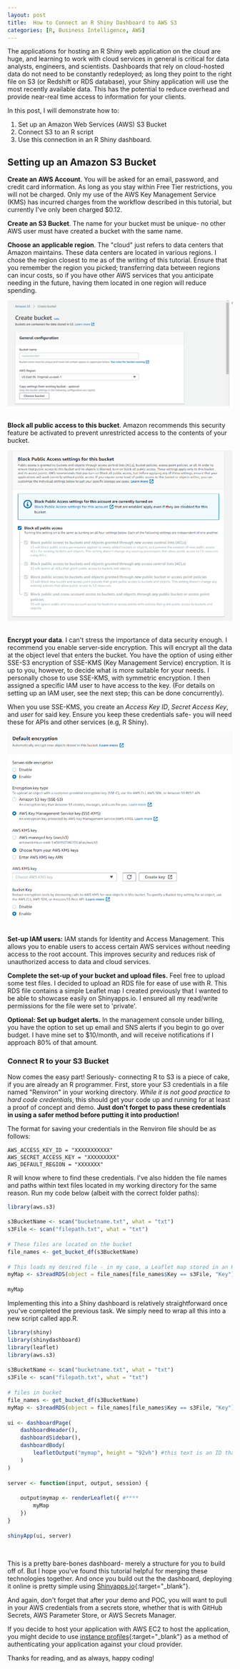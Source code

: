 ```yaml
---
layout: post
title:  How to Connect an R Shiny Dashboard to AWS S3
categories: [R, Business Intelligence, AWS]
---
```


The applications for hosting an R Shiny web application on the cloud are huge, and learning to work with cloud services in general is critical for data analysts, engineers, and scientists. Dashboards that rely on cloud-hosted data do not need to be constantly redeployed; as long they point to the right file on S3 (or Redshift or RDS database), your Shiny application will use the most recently available data. This has the potential to reduce overhead and provide near-real time access to information for your clients.

In this post, I will demonstrate how to:
1) Set up an Amazon Web Services (AWS) S3 Bucket
3) Connect S3 to an R script
4) Use this connection in an R Shiny dashboard.

## Setting up an Amazon S3 Bucket

**Create an AWS Account**. You will be asked for an email, password, and credit card information. As long as you stay within Free Tier restrictions, you will not be charged. Only my use of the AWS Key Management Service (KMS) has incurred charges from the workflow described in this tutorial, but currently I've only been charged $0.12.

**Create an S3 Bucket**. The name for your bucket must be unique- no other AWS user must have created a bucket with the same name.

**Choose an applicable region**. The "cloud" just refers to data centers that Amazon maintains.  These data centers are located in various regions. I chose the region closest to me as of the writing of this tutorial. Ensure that you remember the region you picked; transferring data between regions can incur costs, so if you have other AWS services that you anticipate needing in the future, having them located in one region will reduce spending.

<div style="display: flex;">
    <div style="flex: 80%; text-align: center;">
        <img src="/images/r-shiny-aws/createbucket_orig.png" alt="create s3 bucket">
    </div>
</div>

<br>

**Block all public access to this bucket**. Amazon recommends this security feature be activated to prevent unrestricted access to the contents of your bucket.

<div style="display: flex;">
    <div style="flex: 80%; text-align: center;">
        <img src="/images/r-shiny-aws/blockaccess_orig.png" alt="create keys">
    </div>
</div>

<br>

**Encrypt your data**. I can't stress the importance of data security enough. I recommend you enable server-side encryption. This will encrypt all the data at the object level that enters the bucket. You have the option of using either SSE-S3 encryption of SSE-KMS (Key Management Service) encryption. It is up to you, however, to decide what is more suitable for your needs. I personally chose to use SSE-KMS, with symmetric encryption. I then assigned a specific IAM user to have access to the key. (For details on setting up an IAM user, see the next step; this can be done concurrently).

When you use SSE-KMS, you create an *Access Key ID*, *Secret Access Key*, and *user* for said key. Ensure you keep these credentials safe- you will need these for APIs and other services (e.g, R Shiny).

<div style="display: flex;">
    <div style="flex: 80%; text-align: center;">
        <img src="/images/r-shiny-aws/kms_orig.png" alt="create keys">
    </div>
</div>

<br>

<b>Set-up IAM users:</b> IAM stands for Identity and Access Management. This allows you to enable users to access certain AWS services without needing access to the root account. This improves security and reduces risk of unauthorized access to data and cloud services.

​<b>Complete the set-up of your bucket and upload files.</b> Feel free to upload some test files. I decided to upload an RDS file for ease of use with R. This RDS file contains a simple Leaflet map I created previously that I wanted to be able to showcase easily on Shinyapps.io. I ensured all my read/write permissions for the file were set to 'private'.

<b>​Optional: Set up budget alerts.</b> In the management console under billing, you have the option to set up email and SNS alerts if you begin to go over budget. I have mine set to $10/month, and will receive notifications if I approach 80% of that amount.


### Connect R to your S3 Bucket

Now comes the easy part! Seriously- connecting R to S3 is a piece of cake, if you are already an R programmer. First, store your S3 credentials in a file named "Renviron" in your working directory. *While it is not good practice to hard code credentials*, this should get your code up and running for at least a proof of concept and demo. <b>Just don't forget to pass these credentials in using a safer method before putting it into production!</b> 

The format for saving your credentials in the Renviron file should be as follows:

```
AWS_ACCESS_KEY_ID = "XXXXXXXXXXX"
AWS_SECRET_ACCESS_KEY = "XXXXXXXXX"
AWS_DEFAULT_REGION = "XXXXXXX"
```

R will know where to find these credentials. I've also hidden the file names and paths within text files located in my working directory for the same reason. Run my code below (albeit with the correct folder paths):

```R
library(aws.s3)

s3BucketName <- scan("bucketname.txt", what = "txt")
s3File <- scan("filepath.txt", what = "txt")

# These files are located on the bucket
file_names <- get_bucket_df(s3BucketName)

# This loads my desired file - in my case, a Leaflet map stored in an RDS file.
myMap <- s3readRDS(object = file_names[file_names$Key == s3File, "Key"], bucket = s3BucketName)

myMap
```

Implementing this into a ​Shiny dashboard is relatively straightforward once you've completed the previous task. We simply need to wrap all this into a new script called app.R.


```R
library(shiny)
library(shinydashboard)
library(leaflet)
library(aws.s3)

s3BucketName <- scan("bucketname.txt", what = "txt")
s3File <- scan("filepath.txt", what = "txt")

# files in bucket
file_names <- get_bucket_df(s3BucketName)
myMap <- s3readRDS(object = file_names[file_names$Key == s3File, "Key"], bucket = s3BucketName)

ui <- dashboardPage(
    dashboardHeader(),
    dashboardSidebar(),
    dashboardBody(
        leafletOutput("mymap", height = "92vh") #this text is an ID that must match `output$var_name` below***
    )
)

server <- function(input, output, session) {
    
    output$mymap <- renderLeaflet({ #****
        myMap
    })
}

shinyApp(ui, server)
```

<br>

This is a pretty bare-bones dashboard- merely a structure for you to build off of. But I hope you've found this tutorial helpful for merging these technologies together. And once you build out the the dashboard, deploying it online is pretty simple using [Shinyapps.io](Shinyapps.io){:target="_blank"}.

And again, don't forget that after your demo and POC, you will want to pull in your AWS credentials from a secrets store, whether that is with GitHub Secrets, AWS Parameter Store, or AWS Secrets Manager. 

If you decide to host your application with AWS EC2 to host the application, you might decide to use [instance profiles](https://docs.aws.amazon.com/IAM/latest/UserGuide/id_roles_use_switch-role-ec2_instance-profiles.html){:target="_blank"} as a method of authenticating your application against your cloud provider.

Thanks for reading, and as always, happy coding!